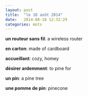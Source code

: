 ```yaml
---
layout: post
title:  "le 18 août 2014"
date:   2014-08-18 12:32:29
categories: mots
---
```


**un routeur sans fil**: a wireless router

**en carton**: made of cardboard

**accueillant**: cozy, homey

**désirer ardemment**: to pine for

**un pin**: a pine tree

**une pomme de pin**: pinecone
